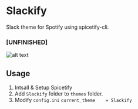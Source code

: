 # Slackify
Slack theme for Spotify using spicetify-cli. 

### [UNFINISHED]
![alt text](https://raw.githubusercontent.com/iJohnPaul/Slackify/master/Slackify/screenshot.jpg)

## Usage
1. Intsall & Setup Spicetify
2. Add `Slackify` folder to `themes` folder.
3. Modify `config.ini`
```current_theme    = Slackify```
